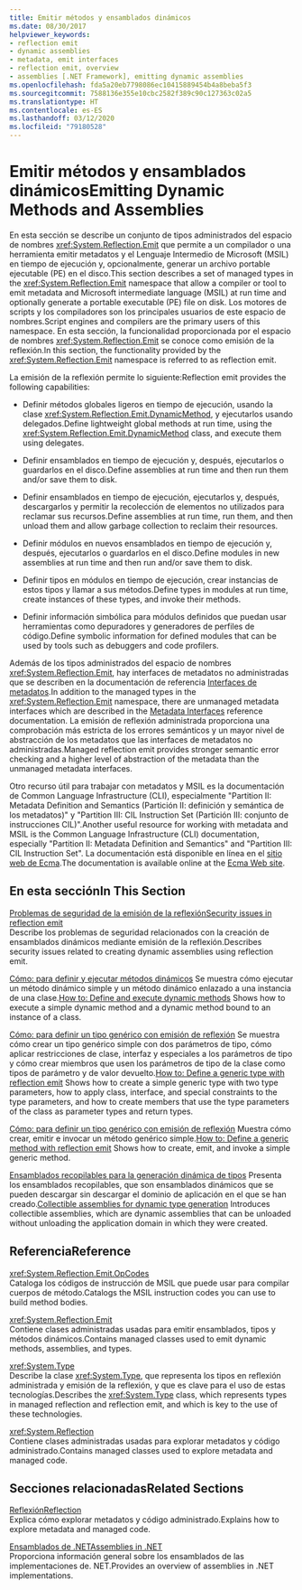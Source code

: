 ```yaml
---
title: Emitir métodos y ensamblados dinámicos
ms.date: 08/30/2017
helpviewer_keywords:
- reflection emit
- dynamic assemblies
- metadata, emit interfaces
- reflection emit, overview
- assemblies [.NET Framework], emitting dynamic assemblies
ms.openlocfilehash: fda5a20eb7798086ec10415889454b4a8beba5f3
ms.sourcegitcommit: 7588136e355e10cbc2582f389c90c127363c02a5
ms.translationtype: HT
ms.contentlocale: es-ES
ms.lasthandoff: 03/12/2020
ms.locfileid: "79180528"
---
```

# <a name="emitting-dynamic-methods-and-assemblies"></a><span data-ttu-id="2d9bb-102">Emitir métodos y ensamblados dinámicos</span><span class="sxs-lookup"><span data-stu-id="2d9bb-102">Emitting Dynamic Methods and Assemblies</span></span>

<span data-ttu-id="2d9bb-103">En esta sección se describe un conjunto de tipos administrados del espacio de nombres <xref:System.Reflection.Emit> que permite a un compilador o una herramienta emitir metadatos y el Lenguaje Intermedio de Microsoft (MSIL) en tiempo de ejecución y, opcionalmente, generar un archivo portable ejecutable (PE) en el disco.</span><span class="sxs-lookup"><span data-stu-id="2d9bb-103">This section describes a set of managed types in the <xref:System.Reflection.Emit> namespace that allow a compiler or tool to emit metadata and Microsoft intermediate language (MSIL) at run time and optionally generate a portable executable (PE) file on disk.</span></span> <span data-ttu-id="2d9bb-104">Los motores de scripts y los compiladores son los principales usuarios de este espacio de nombres.</span><span class="sxs-lookup"><span data-stu-id="2d9bb-104">Script engines and compilers are the primary users of this namespace.</span></span> <span data-ttu-id="2d9bb-105">En esta sección, la funcionalidad proporcionada por el espacio de nombres <xref:System.Reflection.Emit> se conoce como emisión de la reflexión.</span><span class="sxs-lookup"><span data-stu-id="2d9bb-105">In this section, the functionality provided by the <xref:System.Reflection.Emit> namespace is referred to as reflection emit.</span></span>  
  
<span data-ttu-id="2d9bb-106">La emisión de la reflexión permite lo siguiente:</span><span class="sxs-lookup"><span data-stu-id="2d9bb-106">Reflection emit provides the following capabilities:</span></span>  
  
- <span data-ttu-id="2d9bb-107">Definir métodos globales ligeros en tiempo de ejecución, usando la clase <xref:System.Reflection.Emit.DynamicMethod>, y ejecutarlos usando delegados.</span><span class="sxs-lookup"><span data-stu-id="2d9bb-107">Define lightweight global methods at run time, using the <xref:System.Reflection.Emit.DynamicMethod> class, and execute them using delegates.</span></span>  
  
- <span data-ttu-id="2d9bb-108">Definir ensamblados en tiempo de ejecución y, después, ejecutarlos o guardarlos en el disco.</span><span class="sxs-lookup"><span data-stu-id="2d9bb-108">Define assemblies at run time and then run them and/or save them to disk.</span></span>  
  
- <span data-ttu-id="2d9bb-109">Definir ensamblados en tiempo de ejecución, ejecutarlos y, después, descargarlos y permitir la recolección de elementos no utilizados para reclamar sus recursos.</span><span class="sxs-lookup"><span data-stu-id="2d9bb-109">Define assemblies at run time, run them, and then unload them and allow garbage collection to reclaim their resources.</span></span>  
  
- <span data-ttu-id="2d9bb-110">Definir módulos en nuevos ensamblados en tiempo de ejecución y, después, ejecutarlos o guardarlos en el disco.</span><span class="sxs-lookup"><span data-stu-id="2d9bb-110">Define modules in new assemblies at run time and then run and/or save them to disk.</span></span>  
  
- <span data-ttu-id="2d9bb-111">Definir tipos en módulos en tiempo de ejecución, crear instancias de estos tipos y llamar a sus métodos.</span><span class="sxs-lookup"><span data-stu-id="2d9bb-111">Define types in modules at run time, create instances of these types, and invoke their methods.</span></span>  
  
- <span data-ttu-id="2d9bb-112">Definir información simbólica para módulos definidos que puedan usar herramientas como depuradores y generadores de perfiles de código.</span><span class="sxs-lookup"><span data-stu-id="2d9bb-112">Define symbolic information for defined modules that can be used by tools such as debuggers and code profilers.</span></span>  
  
<span data-ttu-id="2d9bb-113">Además de los tipos administrados del espacio de nombres <xref:System.Reflection.Emit>, hay interfaces de metadatos no administradas que se describen en la documentación de referencia [Interfaces de metadatos](../unmanaged-api/metadata/metadata-interfaces.md).</span><span class="sxs-lookup"><span data-stu-id="2d9bb-113">In addition to the managed types in the <xref:System.Reflection.Emit> namespace, there are unmanaged metadata interfaces which are described in the [Metadata Interfaces](../unmanaged-api/metadata/metadata-interfaces.md) reference documentation.</span></span> <span data-ttu-id="2d9bb-114">La emisión de reflexión administrada proporciona una comprobación más estricta de los errores semánticos y un mayor nivel de abstracción de los metadatos que las interfaces de metadatos no administradas.</span><span class="sxs-lookup"><span data-stu-id="2d9bb-114">Managed reflection emit provides stronger semantic error checking and a higher level of abstraction of the metadata than the unmanaged metadata interfaces.</span></span>  
  
<span data-ttu-id="2d9bb-115">Otro recurso útil para trabajar con metadatos y MSIL es la documentación de Common Language Infrastructure (CLI), especialmente "Partition II: Metadata Definition and Semantics (Partición II: definición y semántica de los metadatos)" y "Partition III: CIL Instruction Set (Partición III: conjunto de instrucciones CIL)".</span><span class="sxs-lookup"><span data-stu-id="2d9bb-115">Another useful resource for working with metadata and MSIL is the Common Language Infrastructure (CLI) documentation, especially "Partition II: Metadata Definition and Semantics" and "Partition III: CIL Instruction Set".</span></span> <span data-ttu-id="2d9bb-116">La documentación está disponible en línea en el [sitio web de Ecma](https://www.ecma-international.org/publications/standards/Ecma-335.htm).</span><span class="sxs-lookup"><span data-stu-id="2d9bb-116">The documentation is available online at the [Ecma Web site](https://www.ecma-international.org/publications/standards/Ecma-335.htm).</span></span>  
  
## <a name="in-this-section"></a><span data-ttu-id="2d9bb-117">En esta sección</span><span class="sxs-lookup"><span data-stu-id="2d9bb-117">In This Section</span></span>
  
[<span data-ttu-id="2d9bb-118">Problemas de seguridad de la emisión de la reflexión</span><span class="sxs-lookup"><span data-stu-id="2d9bb-118">Security issues in reflection emit</span></span>](security-issues-in-reflection-emit.md)  
<span data-ttu-id="2d9bb-119">Describe los problemas de seguridad relacionados con la creación de ensamblados dinámicos mediante emisión de la reflexión.</span><span class="sxs-lookup"><span data-stu-id="2d9bb-119">Describes security issues related to creating dynamic assemblies using reflection emit.</span></span>  

<span data-ttu-id="2d9bb-120">[Cómo: para definir y ejecutar métodos dinámicos](how-to-define-and-execute-dynamic-methods.md) Se muestra cómo ejecutar un método dinámico simple y un método dinámico enlazado a una instancia de una clase.</span><span class="sxs-lookup"><span data-stu-id="2d9bb-120">[How to: Define and execute dynamic methods](how-to-define-and-execute-dynamic-methods.md) Shows how to execute a simple dynamic method and a dynamic method bound to an instance of a class.</span></span>

<span data-ttu-id="2d9bb-121">[Cómo: para definir un tipo genérico con emisión de reflexión](how-to-define-a-generic-type-with-reflection-emit.md) Se muestra cómo crear un tipo genérico simple con dos parámetros de tipo, cómo aplicar restricciones de clase, interfaz y especiales a los parámetros de tipo y cómo crear miembros que usen los parámetros de tipo de la clase como tipos de parámetro y de valor devuelto.</span><span class="sxs-lookup"><span data-stu-id="2d9bb-121">[How to: Define a generic type with reflection emit](how-to-define-a-generic-type-with-reflection-emit.md) Shows how to create a simple generic type with two type parameters, how to apply class, interface, and special constraints to the type parameters, and how to create members that use the type parameters of the class as parameter types and return types.</span></span>

<span data-ttu-id="2d9bb-122">[Cómo: para definir un tipo genérico con emisión de reflexión](how-to-define-a-generic-method-with-reflection-emit.md) Muestra cómo crear, emitir e invocar un método genérico simple.</span><span class="sxs-lookup"><span data-stu-id="2d9bb-122">[How to: Define a generic method with reflection emit](how-to-define-a-generic-method-with-reflection-emit.md) Shows how to create, emit, and invoke a simple generic method.</span></span>

<span data-ttu-id="2d9bb-123">[Ensamblados recopilables para la generación dinámica de tipos](collectible-assemblies.md) Presenta los ensamblados recopilables, que son ensamblados dinámicos que se pueden descargar sin descargar el dominio de aplicación en el que se han creado.</span><span class="sxs-lookup"><span data-stu-id="2d9bb-123">[Collectible assemblies for dynamic type generation](collectible-assemblies.md) Introduces collectible assemblies, which are dynamic assemblies that can be unloaded without unloading the application domain in which they were created.</span></span>
  
## <a name="reference"></a><span data-ttu-id="2d9bb-124">Referencia</span><span class="sxs-lookup"><span data-stu-id="2d9bb-124">Reference</span></span>  

<xref:System.Reflection.Emit.OpCodes>  
<span data-ttu-id="2d9bb-125">Cataloga los códigos de instrucción de MSIL que puede usar para compilar cuerpos de método.</span><span class="sxs-lookup"><span data-stu-id="2d9bb-125">Catalogs the MSIL instruction codes you can use to build method bodies.</span></span>  
  
<xref:System.Reflection.Emit>  
<span data-ttu-id="2d9bb-126">Contiene clases administradas usadas para emitir ensamblados, tipos y métodos dinámicos.</span><span class="sxs-lookup"><span data-stu-id="2d9bb-126">Contains managed classes used to emit dynamic methods, assemblies, and types.</span></span>  
  
<xref:System.Type>  
<span data-ttu-id="2d9bb-127">Describe la clase <xref:System.Type>, que representa los tipos en reflexión administrada y emisión de la reflexión, y que es clave para el uso de estas tecnologías.</span><span class="sxs-lookup"><span data-stu-id="2d9bb-127">Describes the <xref:System.Type> class, which represents types in managed reflection and reflection emit, and which is key to the use of these technologies.</span></span>  
  
<xref:System.Reflection>  
<span data-ttu-id="2d9bb-128">Contiene clases administradas usadas para explorar metadatos y código administrado.</span><span class="sxs-lookup"><span data-stu-id="2d9bb-128">Contains managed classes used to explore metadata and managed code.</span></span>  
  
## <a name="related-sections"></a><span data-ttu-id="2d9bb-129">Secciones relacionadas</span><span class="sxs-lookup"><span data-stu-id="2d9bb-129">Related Sections</span></span>  

[<span data-ttu-id="2d9bb-130">Reflexión</span><span class="sxs-lookup"><span data-stu-id="2d9bb-130">Reflection</span></span>](reflection.md)  
<span data-ttu-id="2d9bb-131">Explica cómo explorar metadatos y código administrado.</span><span class="sxs-lookup"><span data-stu-id="2d9bb-131">Explains how to explore metadata and managed code.</span></span>  
  
[<span data-ttu-id="2d9bb-132">Ensamblados de .NET</span><span class="sxs-lookup"><span data-stu-id="2d9bb-132">Assemblies in .NET</span></span>](../../standard/assembly/index.md)  
<span data-ttu-id="2d9bb-133">Proporciona información general sobre los ensamblados de las implementaciones de. NET.</span><span class="sxs-lookup"><span data-stu-id="2d9bb-133">Provides an overview of assemblies in .NET implementations.</span></span>

